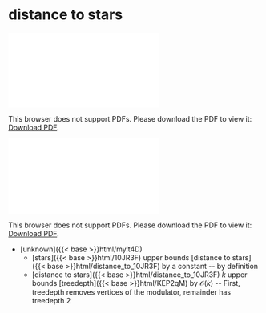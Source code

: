 # distance to stars




<object data="../local_distance_to_10JR3F.pdf" type="application/pdf" width="100%" height="480px"><embed src="../local_distance_to_10JR3F.pdf"><p>This browser does not support PDFs. Please download the PDF to view it: <a href="../local_distance_to_10JR3F.pdf">Download PDF</a>.</p></embed></object>


<object data="../inclusions_distance_to_10JR3F.pdf" type="application/pdf" width="100%" height="480px"><embed src="../inclusions_distance_to_10JR3F.pdf"><p>This browser does not support PDFs. Please download the PDF to view it: <a href="../inclusions_distance_to_10JR3F.pdf">Download PDF</a>.</p></embed></object>

*  [unknown]({{< base >}}html/myit4D)
    * [stars]({{< base >}}html/10JR3F) upper bounds [distance to stars]({{< base >}}html/distance_to_10JR3F) by a constant -- by definition
    * [distance to stars]({{< base >}}html/distance_to_10JR3F) $k$ upper bounds [treedepth]({{< base >}}html/KEP2qM) by $\mathcal O(k)$ -- First, treedepth removes vertices of the modulator, remainder has treedepth $2$